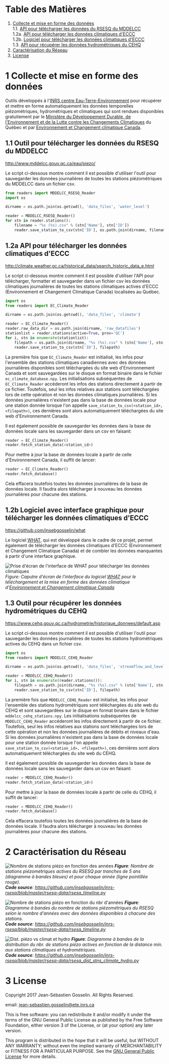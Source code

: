 # Table des Matières

1. [Collecte et mise en forme des données](#1-collecte-et-mise-en-forme-des-données)<br />
    1.1. [API pour télécharger les données du RSESQ du MDDELCC](#11-api-pour-télécharger-les-données-du-rsesq-du-mddelcc)<br />
    1.2a. [API pour télécharger les données climatiques d'ECCC](#12a-api-pour-télécharger-les-données-climatiques-deccc)<br />
    1.2b. [Logiciel pour télécharger les données climatiques d'ECCC](#12b-logiciel-avec-interface-graphique-pour-télécharger-les-données-climatiques-deccc)<br />
    1.3. [API pour récupérer les données hydrométriques du CEHQ](#13-api-pour-récupérer-les-données-hydrométriques-du-cehq)<br />
2. [Caractérisation du Réseau](#2-caractérisation-du-réseau)
3. [License](#3-license)

# 1 Collecte et mise en forme des données

Outils développés à l'[INRS centre Eau-Terre-Environnement](http://www.ete.inrs.ca/) pour récupérer et mettre en forme automatiquement les données temporelles piézométriques, hydrométriques et climatiques qui sont rendues disponibles gratuitement par le [Ministère du Développement Durable, de l'Environnement et de la Lutte contre les Changements Climatiques](http://www.mddelcc.gouv.qc.ca/) du Québec et par [Environnement et Changement climatique Canada](https://www.ec.gc.ca/default.asp?lang=Fr).

## 1.1 Outil pour télécharger les données du RSESQ du MDDELCC
http://www.mddelcc.gouv.qc.ca/eau/piezo/

Le script ci-dessous montre comment il est possible d'utiliser l'outil pour sauvegarder les données journalières de toutes les stations piézométriques du MDDELCC dans un fichier csv.

```python
from readers import MDDELCC_RSESQ_Reader
import os

dirname = os.path.join(os.getcwd(), 'data_files', 'water_level')

reader = MDDELCC_RSESQ_Reader()
for stn in reader.stations():
    filename = "%s (%s).csv" % (stn['Name'], stn['ID'])
    reader.save_station_to_csv(stn['ID'], os.path.join(dirname, filename))
```

## 1.2a API pour télécharger les données climatiques d'ECCC
http://climate.weather.gc.ca/historical_data/search_historic_data_e.html

Le script ci-dessous montre comment il est possible d'utiliser l'API pour télécharger, formatter et sauvegarder dans un fichier csv les données climatiques journalières de toutes les stations climatiques actives d'ECCC (Environnement et Changement Climatique Canada) localisées au Québec.


```python
import os
from readers import EC_Climate_Reader

dirname = os.path.join(os.getcwd(), 'data_files', 'climate')

reader = EC_Climate_Reader()
reader.raw_data_dir = os.path.join(dirname, 'raw_datafiles')
stationlist = reader.stations(active=True, prov='QC')
for i, stn in enumerate(stationlist):
    filepath = os.path.join(dirname, "%s (%s).csv" % (stn['Name'], stn['ID']))
    reader.save_station_to_csv(stn['ID'], filepath)
```

La première fois que `EC_Climate_Reader` est initialisé, les infos pour l'ensemble des stations climatiques canadiennes avec des données journalières disponibles sont téléchargées du site web d'Environnement Canada et sont sauvegardées sur le disque en format binaire dans le fichier `ec_climate_database.npy`. Les initialisations subséquentes de `EC_Climate_Reader` accéderont les infos des stations directement à partir de ce fichier. Toutefois, seul les infos relatives aux stations sont téléchargées lors de cette opération et non les données climatiques journalières. Si les données journalières n'existent pas dans la base de données locale pour une station donnée lorsque l'on appelle `save_station_to_csv(<station_id>, <filepath>)`, ces dernières sont alors automatiquement téléchargées du site web d'Environnement Canada.

Il est également possible de sauvegarder les données dans la base de données locale sans les sauvegarder dans un csv en faisant:

```python
reader = EC_Climate_Reader()
reader.fetch_station_data(<station_id>)
```
Pour mettre à jour la base de données locale à partir de celle d'Environnement Canada, il suffit de lancer:

```python
reader = EC_Climate_Reader()
reader.fetch_database()
```

Cela effacera toutefois toutes les données journalières de la base de données locale. Il faudra alors télécharger à nouveau les données journalières pour chacune des stations.

## 1.2b Logiciel avec interface graphique pour télécharger les données climatiques d'ECCC
https://github.com/jnsebgosselin/what

Le logiciel [WHAT](https://github.com/jnsebgosselin/what), qui est développé dans le cadre de ce projet, permet également de télécharger les données climatiques d'ECCC (Environnement et Changement Climatique Canada) et de combler les données manquantes à partir d'une interface graphique.

![Prise d'écran de l'interface de WHAT pour télécharger les données climatiques](https://github.com/jnsebgosselin/inrs-rsesq/blob/master/img_src/what_telecharger_donnees_climatiques.png)
_Figure: Caputre d'écran de l'interface du logiciel [WHAT](https://github.com/jnsebgosselin/what) pour le téléchargement et la mise en forme des données climatique d'[Environnement et Changement climatique Canada](http://climat.meteo.gc.ca/historical_data/search_historic_data_f.html)_

## 1.3 Outil pour récupérer les données hydrométriques du CEHQ
https://www.cehq.gouv.qc.ca/hydrometrie/historique_donnees/default.asp

Le script ci-dessous montre comment il est possible d'utiliser l'outil pour sauvegarder les données journalières de toutes les stations hydrométriques actives du CEHQ dans un fichier csv.

```python
import os
from readers import MDDELCC_CEHQ_Reader

dirname = os.path.join(os.getcwd(), 'data_files', 'streamflow_and_level')

reader = MDDELCC_CEHQ_Reader()
for i, stn in enumerate(reader.stations()):
    filepath = os.path.join(dirname, "%s (%s).csv" % (stn['Name'], stn['ID']))
    reader.save_station_to_csv(stn['ID'], filepath)
```

La première fois que `MDDELCC_CEHQ_Reader` est initialisé, les infos pour l'ensemble des stations hydrométriques sont téléchargées du site web du CEHQ et sont sauvegardées sur le disque en format binaire dans le fichier `mddelcc_cehq_stations.npy`. Les initialisations subséquentes de `MDDELCC_CEHQ_Reader` accéderont les infos directement à partir de ce fichier. Toutefois, seul les infos relatives aux stations sont téléchargées lors de cette opération et non les données journalières de débits et niveaux d'eau. Si les données journalières n'existent pas dans la base de données locale pour une station donnée lorsque l'on appelle `save_station_to_csv(<station_id>, <filepath>)`, ces dernières sont alors automatiquement téléchargées du site web du CEHQ.

Il est également possible de sauvegarder les données dans la base de données locale sans les sauvegarder dans un csv en faisant:

```python
reader = MDDELCC_CEHQ_Reader()
reader.fetch_station_data(<station_id>)
```

Pour mettre à jour la base de données locale à partir de celle du CEHQ, il suffit de lancer:

```python
reader = MDDELCC_CEHQ_Reader()
reader.fetch_database()
```

Cela effacera toutefois toutes les données journalières de la base de données locale. Il faudra alors télécharger à nouveau les données journalières pour chacune des stations.

# 2 Caractérisation du Réseau
![Nombre de stations piézo en fonction des années](https://github.com/jnsebgosselin/inrs-rsesq/blob/master/rsesq-data/nbr_stns_actives_vs_temps.png)
_**Figure**: Nombre de stations piézométriques actives du RSESQ par tranches de 5 ans (diagramme à bandes bleues) et pour chaque année (ligne pointillée rouge)._<br />
_**Code source**: https://github.com/jnsebgosselin/inrs-rsesq/blob/master/rsesq-data/rsesq_timeline.py_

![Nombre de stations piézo en fonction du nbr d'années](https://github.com/jnsebgosselin/inrs-rsesq/blob/master/rsesq-data/stns_nbr_vs_year_nbr.png)
_**Figure**: Diagramme à bandes du nombre de stations piézométriques du RSESQ selon le nombre d'années avec des données disponibles à chacune des stations._<br />
_**Code source**: https://github.com/jnsebgosselin/inrs-rsesq/blob/master/rsesq-data/rsesq_timeline.py_

![Dist. piézo vs climat et hydro](https://github.com/jnsebgosselin/inrs-rsesq/blob/master/rsesq-data/rsesq_dist_stns_climate_hydro.png)
_**Figure**: Diagramme à bandes de la distribution du nbr. de stations piézo actives en fonction de la distance min. aux stations climatiques et hydrométriques._<br />
_**Code source**: https://github.com/jnsebgosselin/inrs-rsesq/blob/master/rsesq-data/rsesq_dist_stns_climate_hydro.py_


# 3 License

Copyright 2017 Jean-Sébastien Gosselin. All Rights Reserved.

email: jean-sebastien.gosselin@ete.inrs.ca

This is free software: you can redistribute it and/or modify
it under the terms of the GNU General Public License as published by
the Free Software Foundation, either version 3 of the License, or
(at your option) any later version.

This program is distributed in the hope that it will be useful,
but WITHOUT ANY WARRANTY; without even the implied warranty of
MERCHANTABILITY or FITNESS FOR A PARTICULAR PURPOSE.  See the
[GNU General Public License](http://www.gnu.org/licenses/) for more details.
